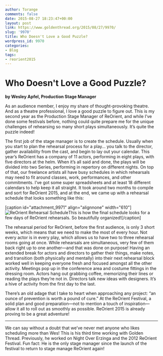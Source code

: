 ```yaml
---
author: Torange
comments: false
date: 2015-08-27 18:23:47+00:00
layout: post
link: https://www.goldenthread.org/2015/08/27/9970/
slug: '9970'
title: Who Doesn't Love a Good Puzzle?
wordpress_id: 9970
categories:
- Blog
tags:
- reorient2015
---
```


# **Who Doesn't Love a Good Puzzle?**


**by Wesley Apfel, Production Stage Manager**

As an audience member, I enjoy my share of thought-provoking theatre. And as a theatre professional, I love a good puzzle to figure out. This is my second year as the Production Stage Manager of ReOrient, and while I’ve done some festivals before, nothing could quite prepare me for the unique challenges of rehearsing so many short plays simultaneously. It’s quite the puzzle indeed! 
<!-- more -->
The first job of the stage manager is to create the schedule. Usually when you start to plan the rehearsal process for a play… you talk to the director, gather availability from the cast, and begin to lay out your calendar. This year’s ReOrient has a company of 11 actors, performing in eight plays, with five directors at the helm. When it’s all said and done, the plays will be divided into two Series, performing in repertory on different nights. On top of that, our freelance artists all have busy schedules in which rehearsals may need to fit around classes, work, performances, and other commitments.  I’ve got some super spreadsheets and at least 18 different calendars to help keep it all straight. It took around two months to compile and sort for ReOrient 2015, and at the end, we came up with a rehearsal schedule that looks something like this:
 
[caption id="attachment_9971" align="alignnone" width="610"]![ReOrient Rehearsal Schedule](/img/archive/2015/08/Screen-Shot-2015-07-23-at-12.42.52-PM-1024x514.png)This is how the final schedule looks for a few days of ReOrient rehearsals. So beautifully organized![/caption]
 
The rehearsal period for ReOrient, before the first audience, is only 3 short weeks, which means that we need to make the most of every hour. Not every actor is in every play, which allows us to have two to three rehearsal rooms going at once. While rehearsals are simultaneous, very few of them back right up to one another—and that was done on purpose! Having an extended break for actors and directors to gather their things, make notes, and transition (both physically and mentally) into their next rehearsal block worked well in keeping everyone fresh and focused amongst all the other activity. Meetings pop up in the conference area and costume fittings in the dressing room.  Actors hang out grabbing coffee, memorizing their lines or reading the plays they’re not in. Directors talk new ideas with designers. It’s a hive of activity from the first day to the last.  
 
There’s an old adage that I take to heart when approaching any project: “an ounce of prevention is worth a pound of cure.” At the ReOrient Festival, a solid plan and good preparation—not to mention a touch of inspiration—allow it all to roll out as smoothly as possible. ReOrient 2015 is already proving to be a great adventure!  



* * *



We can say without a doubt that we’ve never met anyone who likes scheduling more than Wes! This is his third time working with Golden Thread. Previously, he worked on Night Over Erzinga and the 2012 ReOrient Festival. Fun fact: He is the only stage manager since the launch of the festival to return to stage manage ReOrient again! 
